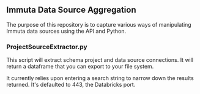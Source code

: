 ## Immuta Data Source Aggregation
The purpose of this repository is to capture various ways of manipulating Immuta data sources using the API and Python.

### ProjectSourceExtractor.py

This script will extract schema project and data source connections.  It will return a dataframe that you can export to your file system.

It currently relies upon entering a search string to narrow down the results returned.  It's defaulted to 443, the Databricks port.

